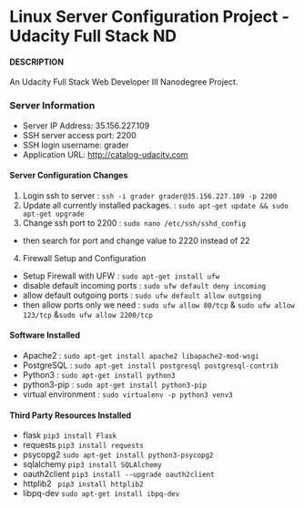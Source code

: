 # Linux Server Configuration Project - Udacity  Full Stack ND

#### DESCRIPTION
An Udacity Full Stack Web Developer III Nanodegree Project.
### Server Information
* Server IP Address: 35.156.227.109
* SSH server access port: 2200
* SSH login username: grader
* Application URL: http://catalog-udacity.com

#### Server Configuration Changes
1. Login ssh to server : `ssh -i grader grader@35.156.227.109 -p 2200`
2. Update all currently installed packages. : `sudo apt-get update && sudo apt-get upgrade`
3. Change ssh port to 2200 : `sudo nano /etc/ssh/sshd_config` 
* then search for port and change value to 2220 instead of 22


4. Firewall Setup and Configuration
* Setup Firewall with UFW : `sudo apt-get install ufw`
* disable default incoming ports : `sudo ufw default deny incoming`
* allow default outgoing ports : `sudo ufw default allow outgoing`
* then allow ports only we need : `sudo ufw allow 80/tcp` & `sudo ufw allow 123/tcp` &`sudo ufw allow 2200/tcp`

#### Software Installed
* Apache2 :
`sudo apt-get install apache2 libapache2-mod-wsgi`
* PostgreSQL :
`sudo apt-get install postgresql postgresql-contrib`
* Python3 :
`sudo apt-get install python3`
* python3-pip :
`sudo apt-get install python3-pip`
* virtual environment :
`sudo virtualenv -p python3 venv3`

#### Third Party Resources  Installed
* flask `pip3 install Flask`
* requests `pip3 install requests`
* psycopg2 `sudo apt-get install python3-psycopg2`
* sqlalchemy `pip3 install SQLAlchemy`
* oauth2client `pip3 install --upgrade oauth2client`
* httplib2 ` pip3 install httplib2`
* libpq-dev `sudo apt-get install ibpq-dev`
